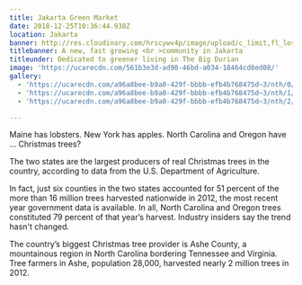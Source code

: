 ```yaml
---
title: Jakarta Green Market
date: 2018-12-25T10:36:44.938Z
location: Jakarta
banner: http://res.cloudinary.com/hrscywv4p/image/upload/c_limit,fl_lossy,h_1500,w_2000,f_auto,q_auto/v1/1378019/kilarov-zaneit-634702-unsplash_zfrfwx.jpg
titlebanner: A new, fast growing <br >community in Jakarta
titleunder: Dedicated to greener living in The Big Durian
image: 'https://ucarecdn.com/561b3e3d-ad98-46bd-a034-18464cd8ed08/'
gallery:
  - 'https://ucarecdn.com/a96a8bee-b9a0-429f-bbbb-efb4b768475d~3/nth/0/'
  - 'https://ucarecdn.com/a96a8bee-b9a0-429f-bbbb-efb4b768475d~3/nth/1/'
  - 'https://ucarecdn.com/a96a8bee-b9a0-429f-bbbb-efb4b768475d~3/nth/2/'

---
```


Maine has lobsters. New York has apples. North Carolina and Oregon have … Christmas trees?

The two states are the largest producers of real Christmas trees in the country, according to data from the U.S. Department of Agriculture.

In fact, just six counties in the two states accounted for 51 percent of the more than 16 million trees harvested nationwide in 2012, the most recent year government data is available. In all, North Carolina and Oregon trees constituted 79 percent of that year’s harvest. Industry insiders say the trend hasn't changed.

The country’s biggest Christmas tree provider is Ashe County, a mountainous region in North Carolina bordering Tennessee and Virginia. Tree farmers in Ashe, population 28,000, harvested nearly 2 million trees in 2012.
